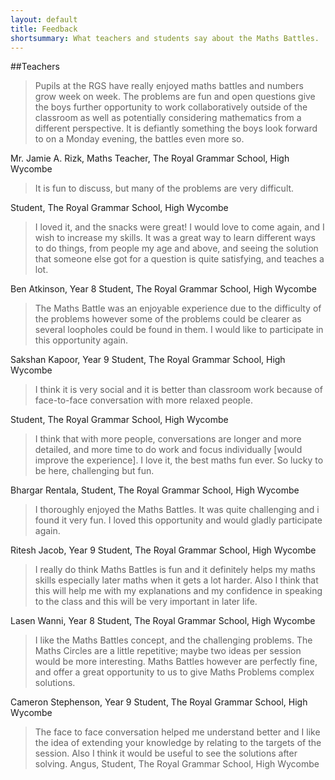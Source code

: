 ```yaml
---
layout: default
title: Feedback
shortsummary: What teachers and students say about the Maths Battles.
---
```


##Teachers

> Pupils at the RGS have really enjoyed maths battles and numbers grow week on week.
> The problems are fun and open questions give the boys further opportunity to work
> collaboratively outside of the classroom as well as potentially considering mathematics
> from a different perspective. It is defiantly something the boys look forward
> to on a Monday evening, the battles even more so.

Mr. Jamie A. Rizk, Maths Teacher, The Royal Grammar School, High Wycombe

> It is fun to discuss, but many of the problems are very difficult.

Student, The Royal Grammar School, High Wycombe

> I loved it, and the snacks were great! I would love to come again, and I wish to increase my skills. It was a great way to learn different ways to do things, from people my age and above, and seeing the solution that someone else got for a question is quite satisfying, and teaches a lot. 

Ben Atkinson, Year 8 Student, The Royal Grammar School, High Wycombe

> The Maths Battle was an enjoyable experience due to the difficulty of the problems however some of the problems could be clearer as several loopholes could be found in them. I would like to participate in this opportunity again.

Sakshan Kapoor, Year 9 Student, The Royal Grammar School, High Wycombe

> I think it is very social and it is better than classroom work because of face-to-face conversation with more relaxed people. 

Student, The Royal Grammar School, High Wycombe

> I think that with more people, conversations are longer and more detailed, and more time to do work and focus individually [would improve the experience]. I love it, the best maths fun ever. So lucky to be here, challenging but fun.

Bhargar Rentala, Student, The Royal Grammar School, High Wycombe

> I thoroughly enjoyed the Maths Battles. It was quite challenging and i found it very fun. I loved this opportunity and would gladly participate again. 

Ritesh Jacob, Year 9 Student, The Royal Grammar School, High Wycombe

> I really do think Maths Battles is fun and it definitely helps my maths skills especially later maths when it gets a lot harder. Also I think that this will help me with my explanations and my confidence in speaking to the class and this will be very important in later life. 

Lasen Wanni, Year 8 Student, The Royal Grammar School, High Wycombe

> I like the Maths Battles concept, and the challenging problems. The Maths Circles are a little repetitive; maybe two ideas per session would be more interesting. Maths Battles however are perfectly fine, and offer a great opportunity to us to give Maths Problems complex solutions.

Cameron Stephenson, Year 9 Student, The Royal Grammar School, High Wycombe

> The face to face conversation helped me understand better and I like the idea of extending your knowledge by relating to the targets of the session. Also I think it would be useful to see the solutions after solving. 
Angus, Student, The Royal Grammar School, High Wycombe
